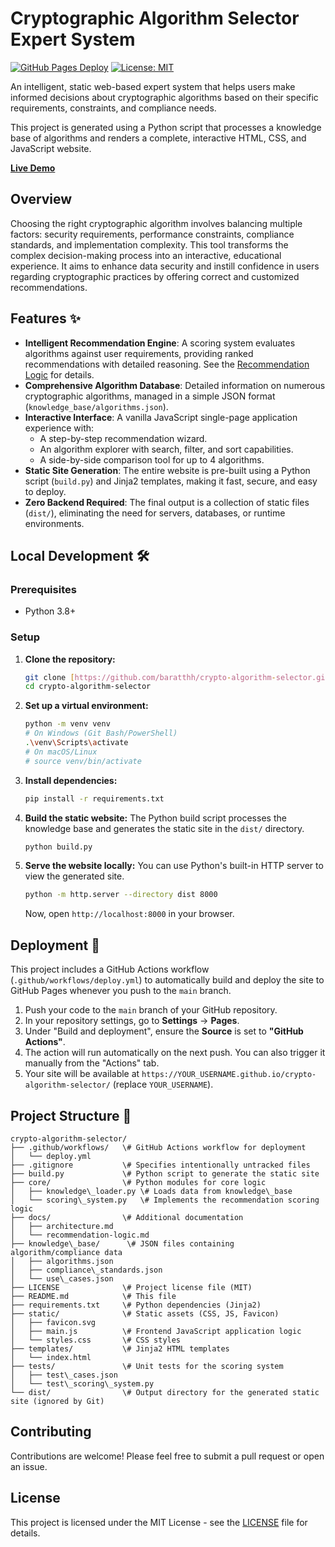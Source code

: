 # Cryptographic Algorithm Selector Expert System

[![GitHub Pages Deploy](https://github.com/baratthh/crypto-algorithm-selector/actions/workflows/deploy.yml/badge.svg)](https://github.com/baratthh/crypto-algorithm-selector/actions/workflows/deploy.yml)
[![License: MIT](https://img.shields.io/badge/License-MIT-blue.svg)](https://opensource.org/licenses/MIT)

An intelligent, static web-based expert system that helps users make informed decisions about cryptographic algorithms based on their specific requirements, constraints, and compliance needs.

This project is generated using a Python script that processes a knowledge base of algorithms and renders a complete, interactive HTML, CSS, and JavaScript website.

**[Live Demo](https://baratthh.github.io/crypto-algorithm-selector/)** 

## Overview

Choosing the right cryptographic algorithm involves balancing multiple factors: security requirements, performance constraints, compliance standards, and implementation complexity. This tool transforms the complex decision-making process into an interactive, educational experience. It aims to enhance data security and instill confidence in users regarding cryptographic practices by offering correct and customized recommendations.

## Features ✨

-   **Intelligent Recommendation Engine**: A scoring system evaluates algorithms against user requirements, providing ranked recommendations with detailed reasoning. See the [Recommendation Logic](./docs/recommendation-logic.md) for details.
-   **Comprehensive Algorithm Database**: Detailed information on numerous cryptographic algorithms, managed in a simple JSON format (`knowledge_base/algorithms.json`).
-   **Interactive Interface**: A vanilla JavaScript single-page application experience with:
    * A step-by-step recommendation wizard.
    * An algorithm explorer with search, filter, and sort capabilities.
    * A side-by-side comparison tool for up to 4 algorithms.
-   **Static Site Generation**: The entire website is pre-built using a Python script (`build.py`) and Jinja2 templates, making it fast, secure, and easy to deploy.
-   **Zero Backend Required**: The final output is a collection of static files (`dist/`), eliminating the need for servers, databases, or runtime environments.

## Local Development 🛠️

### Prerequisites
-   Python 3.8+

### Setup
1.  **Clone the repository:**
    ```bash
    git clone [https://github.com/baratthh/crypto-algorithm-selector.git](https://github.com/baratthh/crypto-algorithm-selector.git)
    cd crypto-algorithm-selector
    ```

2.  **Set up a virtual environment:**
    ```bash
    python -m venv venv
    # On Windows (Git Bash/PowerShell)
    .\venv\Scripts\activate
    # On macOS/Linux
    # source venv/bin/activate
    ```
   

3.  **Install dependencies:**
    ```bash
    pip install -r requirements.txt
    ```
   

4.  **Build the static website:**
    The Python build script processes the knowledge base and generates the static site in the `dist/` directory.
    ```bash
    python build.py
    ```
   

5.  **Serve the website locally:**
    You can use Python's built-in HTTP server to view the generated site.
    ```bash
    python -m http.server --directory dist 8000
    ```
   
    Now, open `http://localhost:8000` in your browser.

## Deployment 🚀

This project includes a GitHub Actions workflow (`.github/workflows/deploy.yml`) to automatically build and deploy the site to GitHub Pages whenever you push to the `main` branch.

1.  Push your code to the `main` branch of your GitHub repository.
2.  In your repository settings, go to **Settings** -> **Pages**.
3.  Under "Build and deployment", ensure the **Source** is set to **"GitHub Actions"**.
4.  The action will run automatically on the next push. You can also trigger it manually from the "Actions" tab.
5.  Your site will be available at `https://YOUR_USERNAME.github.io/crypto-algorithm-selector/` (replace `YOUR_USERNAME`).

## Project Structure 📁

````
crypto-algorithm-selector/
├── .github/workflows/   \# GitHub Actions workflow for deployment
│   └── deploy.yml
├── .gitignore           \# Specifies intentionally untracked files
├── build.py             \# Python script to generate the static site
├── core/                \# Python modules for core logic
│   ├── knowledge\_loader.py \# Loads data from knowledge\_base
│   └── scoring\_system.py   \# Implements the recommendation scoring logic
├── docs/                \# Additional documentation
│   ├── architecture.md
│   └── recommendation-logic.md
├── knowledge\_base/      \# JSON files containing algorithm/compliance data
│   ├── algorithms.json
│   ├── compliance\_standards.json
│   └── use\_cases.json
├── LICENSE              \# Project license file (MIT)
├── README.md            \# This file
├── requirements.txt     \# Python dependencies (Jinja2)
├── static/              \# Static assets (CSS, JS, Favicon)
│   ├── favicon.svg  
│   ├── main.js          \# Frontend JavaScript application logic
│   └── styles.css       \# CSS styles
├── templates/           \# Jinja2 HTML templates
│   └── index.html  
├── tests/               \# Unit tests for the scoring system
│   ├── test\_cases.json
│   └── test\_scoring\_system.py
└── dist/                \# Output directory for the generated static site (ignored by Git)

````

## Contributing

Contributions are welcome! Please feel free to submit a pull request or open an issue.

## License


This project is licensed under the MIT License - see the [LICENSE](./LICENSE) file for details.

